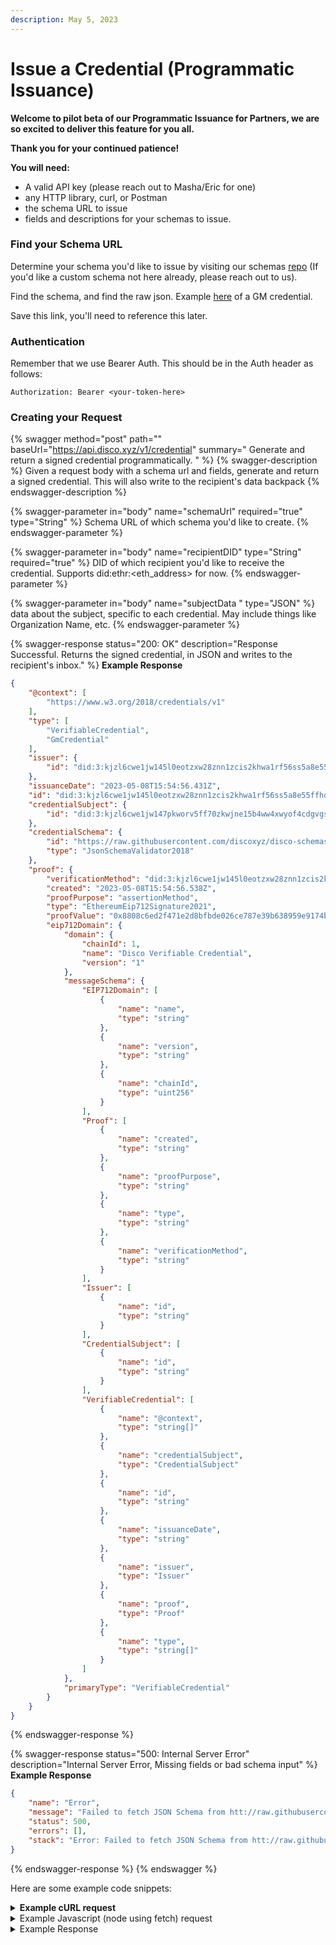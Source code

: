 ```yaml
---
description: May 5, 2023
---
```


# Issue a Credential (Programmatic Issuance)

**Welcome to pilot beta of our Programmatic Issuance for Partners, we are so excited to deliver this feature for you all.**&#x20;

**Thank you for your continued patience!**



**You will need:**

* A valid API key (please reach out to Masha/Eric for one)
* any HTTP library, curl, or Postman
* the schema URL to issue
* fields and descriptions for your schemas to issue.

### Find your Schema URL

Determine your schema you'd like to issue by visiting our schemas [repo](https://github.com/discoxyz/disco-schemas/tree/main/json) (If you'd like a custom schema not here already, please reach out to us).

Find the schema, and find the raw json. Example [here](https://github.com/discoxyz/disco-schemas/blob/main/json/GMCredential/1-0-0.json) of a GM credential.

Save this link, you'll need to reference this later.



### Authentication

Remember that we use Bearer Auth. This should be in the Auth header as follows:

```
Authorization: Bearer <your-token-here>
```

### Creating your Request

{% swagger method="post" path="" baseUrl="https://api.disco.xyz/v1/credential" summary=" Generate and return a signed credential programmatically. " %}
{% swagger-description %}
Given a request body with a schema url and fields, generate and return a signed credential. This will also write to the recipient's data backpack
{% endswagger-description %}

{% swagger-parameter in="body" name="schemaUrl" required="true" type="String" %}
Schema URL of which schema you'd like to create. 
{% endswagger-parameter %}

{% swagger-parameter in="body" name="recipientDID" type="String" required="true" %}
DID of which recipient you'd like to receive the credential. Supports did:ethr:<eth_address> for now.
{% endswagger-parameter %}

{% swagger-parameter in="body" name="subjectData " type="JSON" %}
data about the subject, specific to each credential. May include things like Organization Name, etc.
{% endswagger-parameter %}

{% swagger-response status="200: OK" description="Response Successful. Returns the signed credential, in JSON and writes to the recipient's inbox." %}
**Example Response**

```json
{
    "@context": [
        "https://www.w3.org/2018/credentials/v1"
    ],
    "type": [
        "VerifiableCredential",
        "GmCredential"
    ],
    "issuer": {
        "id": "did:3:kjzl6cwe1jw145l0eotzxw28znn1zcis2khwa1rf56ss5a8e55ffhqht25fmk66"
    },
    "issuanceDate": "2023-05-08T15:54:56.431Z",
    "id": "did:3:kjzl6cwe1jw145l0eotzxw28znn1zcis2khwa1rf56ss5a8e55ffhqht25fmk66#fe0b5bab-a850-40ac-a5bc-46d779feda41",
    "credentialSubject": {
        "id": "did:3:kjzl6cwe1jw147pkworv5ff70zkwjne15b4ww4xwyof4cdgvgsw8xl1srg287wj"
    },
    "credentialSchema": {
        "id": "https://raw.githubusercontent.com/discoxyz/disco-schemas/main/json/GMCredential/1-0-0.json",
        "type": "JsonSchemaValidator2018"
    },
    "proof": {
        "verificationMethod": "did:3:kjzl6cwe1jw145l0eotzxw28znn1zcis2khwa1rf56ss5a8e55ffhqht25fmk66#controller",
        "created": "2023-05-08T15:54:56.538Z",
        "proofPurpose": "assertionMethod",
        "type": "EthereumEip712Signature2021",
        "proofValue": "0x8808c6ed2f471e2d8bfbde026ce787e39b638959e9174b88d8a14d9742fe3840079345cea7c120c71f3b50689806f9c4ab25d5bbc2722018f35ba9d22b913a551c",
        "eip712Domain": {
            "domain": {
                "chainId": 1,
                "name": "Disco Verifiable Credential",
                "version": "1"
            },
            "messageSchema": {
                "EIP712Domain": [
                    {
                        "name": "name",
                        "type": "string"
                    },
                    {
                        "name": "version",
                        "type": "string"
                    },
                    {
                        "name": "chainId",
                        "type": "uint256"
                    }
                ],
                "Proof": [
                    {
                        "name": "created",
                        "type": "string"
                    },
                    {
                        "name": "proofPurpose",
                        "type": "string"
                    },
                    {
                        "name": "type",
                        "type": "string"
                    },
                    {
                        "name": "verificationMethod",
                        "type": "string"
                    }
                ],
                "Issuer": [
                    {
                        "name": "id",
                        "type": "string"
                    }
                ],
                "CredentialSubject": [
                    {
                        "name": "id",
                        "type": "string"
                    }
                ],
                "VerifiableCredential": [
                    {
                        "name": "@context",
                        "type": "string[]"
                    },
                    {
                        "name": "credentialSubject",
                        "type": "CredentialSubject"
                    },
                    {
                        "name": "id",
                        "type": "string"
                    },
                    {
                        "name": "issuanceDate",
                        "type": "string"
                    },
                    {
                        "name": "issuer",
                        "type": "Issuer"
                    },
                    {
                        "name": "proof",
                        "type": "Proof"
                    },
                    {
                        "name": "type",
                        "type": "string[]"
                    }
                ]
            },
            "primaryType": "VerifiableCredential"
        }
    }
}
```
{% endswagger-response %}

{% swagger-response status="500: Internal Server Error" description="Internal Server Error, Missing fields or bad schema input" %}
**Example Response**

```json
{
    "name": "Error",
    "message": "Failed to fetch JSON Schema from htt://raw.githubusercontent.com/discoxyz/disco-schemas/main/json/GMCredential/1-0-0.json: Only HTTP(S) protocols are supported",
    "status": 500,
    "errors": [],
    "stack": "Error: Failed to fetch JSON Schema from htt://raw.githubusercontent.com/discoxyz/disco-schemas/main/json/GMCredential/1-0-0.json: Only HTTP(S) protocols are supported\n    at /Users/echen/eric-dev/disco-backend/node_modules/disco-schemas/src/validateVc.ts:78:11\n    at step (/Users/echen/eric-dev/disco-backend/node_modules/disco-schemas/dist/validateVc.js:44:23)\n    at Object.throw (/Users/echen/eric-dev/disco-backend/node_modules/disco-schemas/dist/validateVc.js:25:53)\n    at rejected (/Users/echen/eric-dev/disco-backend/node_modules/disco-schemas/dist/validateVc.js:17:65)"
}
```
{% endswagger-response %}
{% endswagger %}



Here are some example code snippets:

<details>

<summary><strong>Example cURL request</strong></summary>

```sh
curl --location 'http://api.disco.xyz/v1/credential/' \
--header 'Content-Type: application/json' \
--header 'Authorization: Bearer <redacted>' \
--data '{ 
   
    "schemaUrl": "https://raw.githubusercontent.com/discoxyz/disco-schemas/main/json/GMCredential/1-0-0.json",
    "subjectData":{},
    "recipientDID":"did:3:kjzl6cwe1jw147pkworv5ff70zkwjne15b4ww4xwyof4cdgvgsw8xl1srg287wj"
}'
```

</details>

<details>

<summary>Example Javascript (node using fetch) request</summary>

````java

var myHeaders = new Headers();
myHeaders.append("Content-Type", "application/json");
myHeaders.append("Authorization", "Bearer <redacted>");

var raw = JSON.stringify({
  "schemaUrl": "https://raw.githubusercontent.com/discoxyz/disco-schemas/main/json/GMCredential/1-0-0.json",
  "subjectData": {},
  "recipientDID": "did:3:kjzl6cwe1jw147pkworv5ff70zkwjne15b4ww4xwyof4cdgvgsw8xl1srg287wj"
});

var requestOptions = {
  method: 'POST',
  headers: myHeaders,
  body: raw,
  redirect: 'follow'
};

fetch("http://api.disco.xyz/v1/credential/", requestOptions)
  .then(response => response.text())
  .then(result => console.log(result))
  .catch(error => console.log('error', error));
```
````

</details>

<details>

<summary>Example Response</summary>

```json

{
    "@context": [
        "https://www.w3.org/2018/credentials/v1"
    ],
    "type": [
        "VerifiableCredential",
        "GmCredential"
    ],
    "issuer": {
        "id": "did:3:kjzl6cwe1jw145l0eotzxw28znn1zcis2khwa1rf56ss5a8e55ffhqht25fmk66"
    },
    "issuanceDate": "2023-05-08T15:54:56.431Z",
    "id": "did:3:kjzl6cwe1jw145l0eotzxw28znn1zcis2khwa1rf56ss5a8e55ffhqht25fmk66#fe0b5bab-a850-40ac-a5bc-46d779feda41",
    "credentialSubject": {
        "id": "did:3:kjzl6cwe1jw147pkworv5ff70zkwjne15b4ww4xwyof4cdgvgsw8xl1srg287wj"
    },
    "credentialSchema": {
        "id": "https://raw.githubusercontent.com/discoxyz/disco-schemas/main/json/GMCredential/1-0-0.json",
        "type": "JsonSchemaValidator2018"
    },
    "proof": {
        "verificationMethod": "did:3:kjzl6cwe1jw145l0eotzxw28znn1zcis2khwa1rf56ss5a8e55ffhqht25fmk66#controller",
        "created": "2023-05-08T15:54:56.538Z",
        "proofPurpose": "assertionMethod",
        "type": "EthereumEip712Signature2021",
        "proofValue": "0x8808c6ed2f471e2d8bfbde026ce787e39b638959e9174b88d8a14d9742fe3840079345cea7c120c71f3b50689806f9c4ab25d5bbc2722018f35ba9d22b913a551c",
        "eip712Domain": {
            "domain": {
                "chainId": 1,
                "name": "Disco Verifiable Credential",
                "version": "1"
            },
            "messageSchema": {
                "EIP712Domain": [
                    {
                        "name": "name",
                        "type": "string"
                    },
                    {
                        "name": "version",
                        "type": "string"
                    },
                    {
                        "name": "chainId",
                        "type": "uint256"
                    }
                ],
                "Proof": [
                    {
                        "name": "created",
                        "type": "string"
                    },
                    {
                        "name": "proofPurpose",
                        "type": "string"
                    },
                    {
                        "name": "type",
                        "type": "string"
                    },
                    {
                        "name": "verificationMethod",
                        "type": "string"
                    }
                ],
                "Issuer": [
                    {
                        "name": "id",
                        "type": "string"
                    }
                ],
                "CredentialSubject": [
                    {
                        "name": "id",
                        "type": "string"
                    }
                ],
                "VerifiableCredential": [
                    {
                        "name": "@context",
                        "type": "string[]"
                    },
                    {
                        "name": "credentialSubject",
                        "type": "CredentialSubject"
                    },
                    {
                        "name": "id",
                        "type": "string"
                    },
                    {
                        "name": "issuanceDate",
                        "type": "string"
                    },
                    {
                        "name": "issuer",
                        "type": "Issuer"
                    },
                    {
                        "name": "proof",
                        "type": "Proof"
                    },
                    {
                        "name": "type",
                        "type": "string[]"
                    }
                ]
            },
            "primaryType": "VerifiableCredential"
        }
    }
}
```

</details>

```json
```
